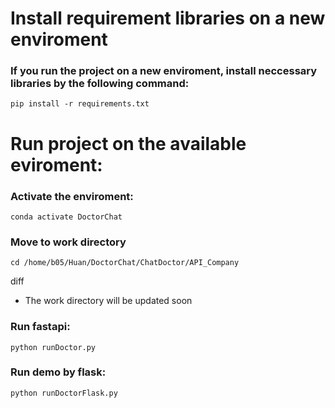 # Install requirement libraries on a new enviroment
### If you run the project on a new enviroment, install neccessary libraries by the following command:
```
pip install -r requirements.txt
```

# Run project on the available eviroment:
### Activate the enviroment:
```
conda activate DoctorChat
```

### Move to work directory
```
cd /home/b05/Huan/DoctorChat/ChatDoctor/API_Company
```
diff
- The work directory will be updated soon

### Run fastapi:
```
python runDoctor.py
```

### Run demo by flask:
```
python runDoctorFlask.py
```

